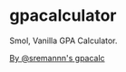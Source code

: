 # gpacalculator
Smol, Vanilla GPA Calculator.

[By @sremannn's gpacalc](https://github.com/sremannn/gpacalc)
